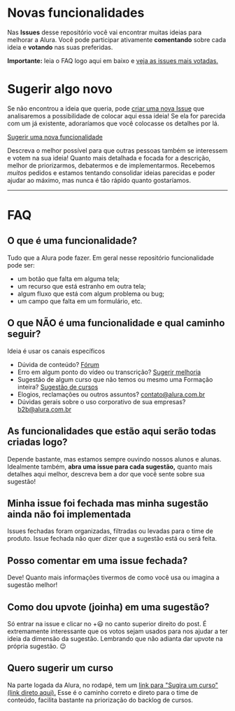 # Novas funcionalidades

Nas **Issues** desse repositório você vai encontrar muitas ideias para melhorar a Alura. Você pode participar ativamente **comentando** sobre cada ideia e **votando** nas suas preferidas.

**Importante:** leia o FAQ logo aqui em baixo e [veja as issues mais votadas.](https://github.com/caelum/alura-funcionalidades/issues?utf8=%E2%9C%93&q=is%3Aissue+is%3Aopen+sort%3Areactions-%2B1-desc+)

# Sugerir algo novo

Se não encontrou a ideia que queria, pode [criar uma nova Issue](https://github.com/caelum/alura-funcionalidades/issues/new?assignees=&labels=sugest%C3%A3o&template=sugira-uma-nova-funcionalidade.md&title=) que analisaremos a possibilidade de colocar aqui essa ideia! Se ela for parecida com um já existente, adoraríamos que você colocasse os detalhes por lá.

[Sugerir uma nova funcionalidade](https://github.com/caelum/alura-funcionalidades/issues/new?assignees=&labels=sugest%C3%A3o&template=sugira-uma-nova-funcionalidade.md&title=)

Descreva o melhor possível para que outras pessoas também se interessem e votem na sua ideia!  Quanto mais detalhada e focada for a descrição, melhor de priorizarmos, debatermos e de implementarmos. Recebemos *muitos* pedidos e estamos tentando consolidar ideias parecidas e poder ajudar ao máximo, mas nunca é tão rápido quanto gostaríamos.

---

# FAQ

## O que é uma funcionalidade?

Tudo que a Alura pode fazer. Em geral nesse repositório funcionalidade pode ser:
- um botão que falta em alguma tela;
- um recurso que está estranho em outra tela;
- algum fluxo que está com algum problema ou bug;
- um campo que falta em um formulário, etc.

## O que NÃO é uma funcionalidade e qual caminho seguir?

Ideia é usar os canais específicos 
 - Dúvida de conteúdo? [Fórum](https://cursos.alura.com.br/forum/todos/1)
 - Erro em algum ponto do vídeo ou transcrição? [Sugerir melhoria](https://user-images.githubusercontent.com/5431347/88174122-1d2d6c00-cbfa-11ea-87dc-1c637175cc75.png)
 - Sugestão de algum curso que não temos ou mesmo uma Formação inteira? [Sugestão de cursos](https://docs.google.com/forms/d/e/1FAIpQLScwKyaSvuFXK9SmMJoLPuYAS2qD_XAAnZPxMZij9qVeflbhBg/viewform)
 - Elogios, reclamações ou outros assuntos? contato@alura.com.br
 - Dúvidas gerais sobre o uso corporativo de sua empresas? b2b@alura.com.br

## As funcionalidades que estão aqui serão todas criadas logo?

Depende bastante, mas estamos sempre ouvindo nossos alunos e alunas. Idealmente também, **abra uma issue para cada sugestão,** quanto mais detalhes aqui melhor, descreva bem a dor que você sente sobre sua sugestão!


## Minha issue foi fechada mas minha sugestão ainda não foi implementada

Issues fechadas foram organizadas, filtradas ou levadas para o time de produto. Issue fechada não quer dizer que a sugestão está ou será feita.

## Posso comentar em uma issue fechada?

Deve! Quanto mais informações tivermos de como você usa ou imagina a sugestão melhor!

## Como dou upvote (joinha) em uma sugestão?

Só entrar na issue e clicar no +😃 no canto superior direito do post. É extremamente interessante que os votos sejam usados para nos ajudar a ter ideia da dimensão da sugestão. Lembrando que não adianta dar upvote na própria sugestão. 😉

## Quero sugerir um **curso**
Na parte logada da Alura, no rodapé, tem um [link para "Sugira um curso" (link direto aqui).](https://docs.google.com/forms/d/e/1FAIpQLScwKyaSvuFXK9SmMJoLPuYAS2qD_XAAnZPxMZij9qVeflbhBg/viewform) Esse é o caminho correto e direto para o time de conteúdo, facilita bastante na priorização do backlog de cursos.


